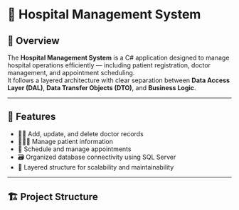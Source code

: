 # 🏥 Hospital Management System

## 📘 Overview
The **Hospital Management System** is a C# application designed to manage hospital operations efficiently — including patient registration, doctor management, and appointment scheduling.  
It follows a layered architecture with clear separation between **Data Access Layer (DAL)**, **Data Transfer Objects (DTO)**, and **Business Logic**.

---

## 🧩 Features
- 👨‍⚕️ Add, update, and delete doctor records  
- 🧑‍🤝‍🧑 Manage patient information  
- 📅 Schedule and manage appointments  
- 🗃️ Organized database connectivity using SQL Server  
- 🧱 Layered structure for scalability and maintainability  

---

## 🏗️ Project Structure
